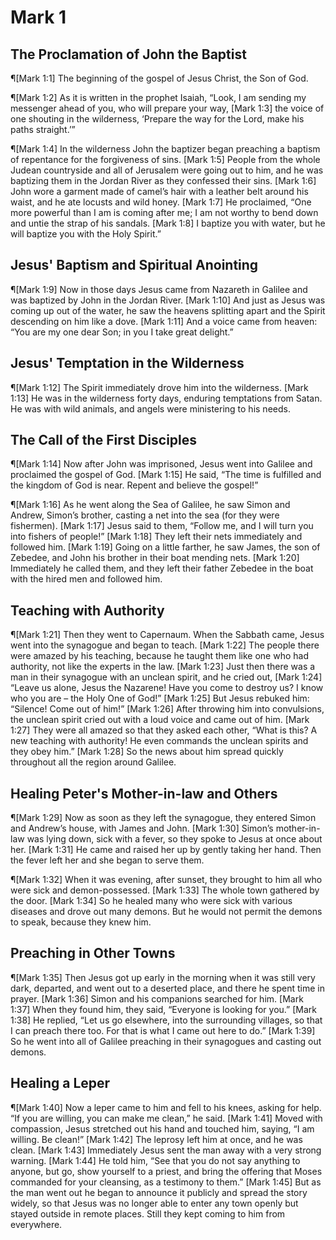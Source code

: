# Mark 1

## The Proclamation of John the Baptist
¶[Mark 1:1] The beginning of the gospel of Jesus Christ, the Son of God.

¶[Mark 1:2] As it is written in the prophet Isaiah, “Look, I am sending my messenger ahead of you, who will prepare your way,
[Mark 1:3] the voice of one shouting in the wilderness, ‘Prepare the way for the Lord, make his paths straight.’”

¶[Mark 1:4] In the wilderness John the baptizer began preaching a baptism of repentance for the forgiveness of sins.
[Mark 1:5] People from the whole Judean countryside and all of Jerusalem were going out to him, and he was baptizing them in the Jordan River as they confessed their sins.
[Mark 1:6] John wore a garment made of camel’s hair with a leather belt around his waist, and he ate locusts and wild honey.
[Mark 1:7] He proclaimed, “One more powerful than I am is coming after me; I am not worthy to bend down and untie the strap of his sandals.
[Mark 1:8] I baptize you with water, but he will baptize you with the Holy Spirit.”

## Jesus' Baptism and Spiritual Anointing
¶[Mark 1:9] Now in those days Jesus came from Nazareth in Galilee and was baptized by John in the Jordan River.
[Mark 1:10] And just as Jesus was coming up out of the water, he saw the heavens splitting apart and the Spirit descending on him like a dove.
[Mark 1:11] And a voice came from heaven: “You are my one dear Son; in you I take great delight.”

## Jesus' Temptation in the Wilderness
¶[Mark 1:12] The Spirit immediately drove him into the wilderness.
[Mark 1:13] He was in the wilderness forty days, enduring temptations from Satan. He was with wild animals, and angels were ministering to his needs.

## The Call of the First Disciples
¶[Mark 1:14] Now after John was imprisoned, Jesus went into Galilee and proclaimed the gospel of God.
[Mark 1:15] He said, “The time is fulfilled and the kingdom of God is near. Repent and believe the gospel!”

¶[Mark 1:16] As he went along the Sea of Galilee, he saw Simon and Andrew, Simon’s brother, casting a net into the sea (for they were fishermen).
[Mark 1:17] Jesus said to them, “Follow me, and I will turn you into fishers of people!”
[Mark 1:18] They left their nets immediately and followed him.
[Mark 1:19] Going on a little farther, he saw James, the son of Zebedee, and John his brother in their boat mending nets.
[Mark 1:20] Immediately he called them, and they left their father Zebedee in the boat with the hired men and followed him.

## Teaching with Authority
¶[Mark 1:21] Then they went to Capernaum. When the Sabbath came, Jesus went into the synagogue and began to teach.
[Mark 1:22] The people there were amazed by his teaching, because he taught them like one who had authority, not like the experts in the law.
[Mark 1:23] Just then there was a man in their synagogue with an unclean spirit, and he cried out,
[Mark 1:24] “Leave us alone, Jesus the Nazarene! Have you come to destroy us? I know who you are – the Holy One of God!”
[Mark 1:25] But Jesus rebuked him: “Silence! Come out of him!”
[Mark 1:26] After throwing him into convulsions, the unclean spirit cried out with a loud voice and came out of him.
[Mark 1:27] They were all amazed so that they asked each other, “What is this? A new teaching with authority! He even commands the unclean spirits and they obey him.”
[Mark 1:28] So the news about him spread quickly throughout all the region around Galilee.

## Healing Peter's Mother-in-law and Others
¶[Mark 1:29] Now as soon as they left the synagogue, they entered Simon and Andrew’s house, with James and John.
[Mark 1:30] Simon’s mother-in-law was lying down, sick with a fever, so they spoke to Jesus at once about her.
[Mark 1:31] He came and raised her up by gently taking her hand. Then the fever left her and she began to serve them.

¶[Mark 1:32] When it was evening, after sunset, they brought to him all who were sick and demon-possessed.
[Mark 1:33] The whole town gathered by the door.
[Mark 1:34] So he healed many who were sick with various diseases and drove out many demons. But he would not permit the demons to speak, because they knew him.

## Preaching in Other Towns
¶[Mark 1:35] Then Jesus got up early in the morning when it was still very dark, departed, and went out to a deserted place, and there he spent time in prayer.
[Mark 1:36] Simon and his companions searched for him.
[Mark 1:37] When they found him, they said, “Everyone is looking for you.”
[Mark 1:38] He replied, “Let us go elsewhere, into the surrounding villages, so that I can preach there too. For that is what I came out here to do.”
[Mark 1:39] So he went into all of Galilee preaching in their synagogues and casting out demons.

## Healing a Leper
¶[Mark 1:40] Now a leper came to him and fell to his knees, asking for help. “If you are willing, you can make me clean,” he said.
[Mark 1:41] Moved with compassion, Jesus stretched out his hand and touched him, saying, “I am willing. Be clean!”
[Mark 1:42] The leprosy left him at once, and he was clean.
[Mark 1:43] Immediately Jesus sent the man away with a very strong warning.
[Mark 1:44] He told him, “See that you do not say anything to anyone, but go, show yourself to a priest, and bring the offering that Moses commanded for your cleansing, as a testimony to them.”
[Mark 1:45] But as the man went out he began to announce it publicly and spread the story widely, so that Jesus was no longer able to enter any town openly but stayed outside in remote places. Still they kept coming to him from everywhere.

